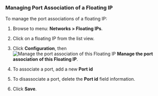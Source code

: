 ### Managing Port Association of a Floating IP

To manage the port associations of a floating IP:

1.  Browse to menu: **Networks > Floating IPs**.

2.  Click on a floating IP from the list view.

3.  Click **Configuration**, then ![Manage the port association of this Floating IP](../images/1851.png) **Manage the port association of this Floating IP**.

4.  To associate a port, add a new **Port id**

5.  To disassociate a port, delete the **Port id** field information.

6.  Click **Save**.
